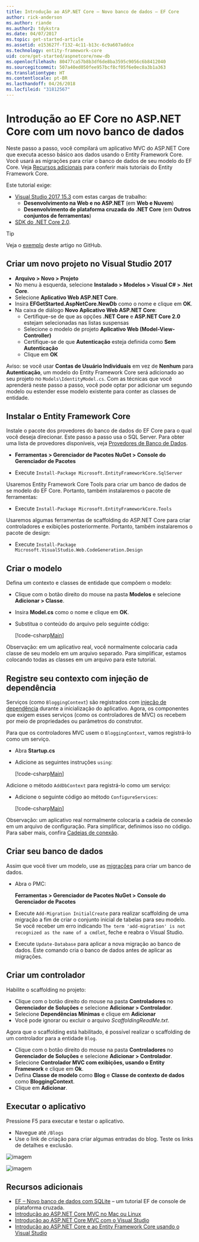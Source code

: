 ```yaml
---
title: Introdução ao ASP.NET Core – Novo banco de dados – EF Core
author: rick-anderson
ms.author: riande
ms.author2: tdykstra
ms.date: 04/07/2017
ms.topic: get-started-article
ms.assetid: e153627f-f132-4c11-b13c-6c9a607addce
ms.technology: entity-framework-core
uid: core/get-started/aspnetcore/new-db
ms.openlocfilehash: 80477ca57b8b3df6de8ba3595c9056c6b8412040
ms.sourcegitcommit: 507a40ed050fee957bcf8cf05f6e0ec8a3b1a363
ms.translationtype: HT
ms.contentlocale: pt-BR
ms.lasthandoff: 04/26/2018
ms.locfileid: "31812567"
---
```

# <a name="getting-started-with-ef-core-on-aspnet-core-with-a-new-database"></a>Introdução ao EF Core no ASP.NET Core com um novo banco de dados

Neste passo a passo, você compilará um aplicativo MVC do ASP.NET Core que executa acesso básico aos dados usando o Entity Framework Core. Você usará as migrações para criar o banco de dados de seu modelo do EF Core. Veja [Recursos adicionais](#additional-resources) para conferir mais tutoriais do Entity Framework Core.

Este tutorial exige:
* [Visual Studio 2017 15.3](https://www.visualstudio.com/downloads/) com estas cargas de trabalho:
  * **Desenvolvimento na Web e no ASP.NET** (em **Web e Nuvem**)
  * **Desenvolvimento de plataforma cruzada do .NET Core** (em **Outros conjuntos de ferramentas**)
* [SDK do .NET Core 2.0](https://www.microsoft.com/net/download/core).

> [!TIP]  
> Veja o [exemplo](https://github.com/aspnet/EntityFramework.Docs/tree/master/samples/core/GetStarted/AspNetCore/EFGetStarted.AspNetCore.NewDb) deste artigo no GitHub.

## <a name="create-a-new-project-in-visual-studio-2017"></a>Criar um novo projeto no Visual Studio 2017

* **Arquivo > Novo > Projeto**
* No menu à esquerda, selecione **Instalado > Modelos > Visual C# > .Net Core**.
* Selecione **Aplicativo Web ASP.NET Core**.
* Insira **EFGetStarted.AspNetCore.NewDb** como o nome e clique em **OK**.
* Na caixa de diálogo **Novo Aplicativo Web ASP.NET Core**:
  * Certifique-se de que as opções **.NET Core** e **ASP.NET Core 2.0** estejam selecionadas nas listas suspensas
  * Selecione o modelo de projeto **Aplicativo Web (Model-View-Controller)**
  * Certifique-se de que **Autenticação** esteja definida como **Sem Autenticação**
  * Clique em **OK**

Aviso: se você usar **Contas de Usuário Individuais** em vez de **Nenhum** para **Autenticação**, um modelo do Entity Framework Core será adicionado ao seu projeto no `Models\IdentityModel.cs`. Com as técnicas que você aprenderá neste passo a passo, você pode optar por adicionar um segundo modelo ou estender esse modelo existente para conter as classes de entidade.

## <a name="install-entity-framework-core"></a>Instalar o Entity Framework Core

Instale o pacote dos provedores do banco de dados do EF Core para o qual você deseja direcionar. Este passo a passo usa o SQL Server. Para obter uma lista de provedores disponíveis, veja [Provedores de Banco de Dados](../../providers/index.md).

* **Ferramentas > Gerenciador de Pacotes NuGet > Console do Gerenciador de Pacotes**

* Execute `Install-Package Microsoft.EntityFrameworkCore.SqlServer`

Usaremos Entity Framework Core Tools para criar um banco de dados de se modelo do EF Core. Portanto, também instalaremos o pacote de ferramentas:

* Execute `Install-Package Microsoft.EntityFrameworkCore.Tools`

Usaremos algumas ferramentas de scaffolding do ASP.NET Core para criar controladores e exibições posteriormente. Portanto, também instalaremos o pacote de design:

* Execute `Install-Package Microsoft.VisualStudio.Web.CodeGeneration.Design`

## <a name="create-the-model"></a>Criar o modelo

Defina um contexto e classes de entidade que compõem o modelo:

* Clique com o botão direito do mouse na pasta **Modelos** e selecione **Adicionar > Classe**.
* Insira **Model.cs** como o nome e clique em **OK**.
* Substitua o conteúdo do arquivo pelo seguinte código:

  [!code-csharp[Main](../../../../samples/core/GetStarted/AspNetCore/EFGetStarted.AspNetCore.NewDb/Models/Model.cs)]

Observação: em um aplicativo real, você normalmente colocaria cada classe de seu modelo em um arquivo separado. Para simplificar, estamos colocando todas as classes em um arquivo para este tutorial.

## <a name="register-your-context-with-dependency-injection"></a>Registre seu contexto com injeção de dependência

Serviços (como `BloggingContext`) são registrados com [injeção de dependência](http://docs.asp.net/en/latest/fundamentals/dependency-injection.html) durante a inicialização do aplicativo. Agora, os componentes que exigem esses serviços (como os controladores de MVC) os recebem por meio de propriedades ou parâmetros do construtor.

Para que os controladores MVC usem o `BloggingContext`, vamos registrá-lo como um serviço.

* Abra **Startup.cs**
* Adicione as seguintes instruções `using`:

  [!code-csharp[Main](../../../../samples/core/GetStarted/AspNetCore/EFGetStarted.AspNetCore.NewDb/Startup.cs#AddedUsings)]

Adicione o método `AddDbContext` para registrá-lo como um serviço:

* Adicione o seguinte código ao método `ConfigureServices`:

  [!code-csharp[Main](../../../../samples/core/GetStarted/AspNetCore/EFGetStarted.AspNetCore.NewDb/Startup.cs?name=ConfigureServices&highlight=7-8)]

Observação: um aplicativo real normalmente colocaria a cadeia de conexão em um arquivo de configuração. Para simplificar, definimos isso no código. Para saber mais, confira [Cadeias de conexão](../../miscellaneous/connection-strings.md).

## <a name="create-your-database"></a>Criar seu banco de dados

Assim que você tiver um modelo, use as [migrações](https://docs.microsoft.com/aspnet/core/data/ef-mvc/migrations#introduction-to-migrations) para criar um banco de dados.

* Abra o PMC:

  **Ferramentas > Gerenciador de Pacotes NuGet > Console do Gerenciador de Pacotes**
* Execute `Add-Migration InitialCreate` para realizar scaffolding de uma migração a fim de criar o conjunto inicial de tabelas para seu modelo. Se você receber um erro indicando `The term 'add-migration' is not recognized as the name of a cmdlet`, feche e reabra o Visual Studio.
* Execute `Update-Database` para aplicar a nova migração ao banco de dados. Este comando cria o banco de dados antes de aplicar as migrações.

## <a name="create-a-controller"></a>Criar um controlador

Habilite o scaffolding no projeto:

* Clique com o botão direito do mouse na pasta **Controladores** no **Gerenciador de Soluções** e selecione **Adicionar > Controlador**.
* Selecione **Dependências Mínimas** e clique em **Adicionar**
* Você pode ignorar ou excluir o arquivo *ScaffoldingReadMe.txt*.

Agora que o scaffolding está habilitado, é possível realizar o scaffolding de um controlador para a entidade `Blog`.

* Clique com o botão direito do mouse na pasta **Controladores** no **Gerenciador de Soluções** e selecione **Adicionar > Controlador**.
* Selecione **Controlador MVC com exibições, usando o Entity Framework** e clique em **Ok**.
* Defina **Classe de modelo** como **Blog** e **Classe de contexto de dados** como **BloggingContext**.
* Clique em **Adicionar**.


## <a name="run-the-application"></a>Executar o aplicativo

Pressione F5 para executar e testar o aplicativo.

* Navegue até `/Blogs`
* Use o link de criação para criar algumas entradas do blog. Teste os links de detalhes e exclusão.

![imagem](_static/create.png)

![imagem](_static/index-new-db.png)

## <a name="additional-resources"></a>Recursos adicionais

* [EF – Novo banco de dados com SQLite](xref:core/get-started/netcore/new-db-sqlite) – um tutorial EF de console de plataforma cruzada.
* [Introdução ao ASP.NET Core MVC no Mac ou Linux](https://docs.microsoft.com/aspnet/core/tutorials/first-mvc-app-xplat/index)
* [Introdução ao ASP.NET Core MVC com o Visual Studio](https://docs.microsoft.com/aspnet/core/tutorials/first-mvc-app/index)
* [Introdução ao ASP.NET Core e ao Entity Framework Core usando o Visual Studio](https://docs.microsoft.com/aspnet/core/data/ef-mvc/index)
